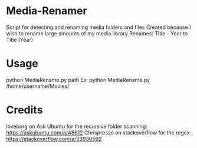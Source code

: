 # Media-Renamer

Script for detecting and renaming media folders and files
Created because I wish to rename large amounts of my media library
Renames: Title - Year to Title (Year)

# Usage
python MediaRename.py path
Ex: python MediaRename.py /home/username/Movies/

# Credits
loveborg on Ask Ubuntu for the recursive folder scanning: https://askubuntu.com/a/48612
Chrispresso on stackoverflow for the regex: https://stackoverflow.com/a/33930592
